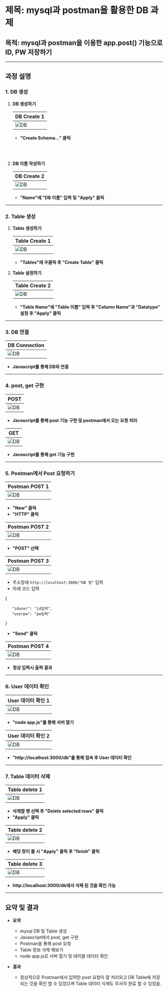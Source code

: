 # **제목: mysql과 postman을 활용한 DB 과제**

## **목적: mysql과 postman을 이용한 app.post() 기능으로 ID, PW 저장하기**

---

## **과정 설명**

### **1. DB 생성**

1. **DB 생성하기**

   | DB Create 1                   |
   | ----------------------------- |
   | ![DB](image/DB%20create1.png) |

   - **"Create Schema..." 클릭**

<br/>
<br/>

2. **DB 이름 작성하기**

   | DB Create 2                   |
   | ----------------------------- |
   | ![DB](image/DB%20create2.png) |

   - **"Name"에 "DB 이름" 입력 및 "Apply" 클릭**

---

### **2. Table 생성**

1. **Table 생성하기**

   | Table Create 1                   |
   | -------------------------------- |
   | ![DB](image/Table%20create1.png) |

   - **"Tables"에 우클릭 후 "Create Table" 클릭**

2. **Table 설정하기**

   | Table Create 2                   |
   | -------------------------------- |
   | ![DB](image/Table%20create2.png) |

   - **"Table Name"에 "Table 이름" 입력 후 "Column Name"과 "Datatype" 설정 후 "Apply" 클릭**

---

### **3. DB 연결**

| DB Connection                    |
| -------------------------------- |
| ![DB](image/DB%20connection.png) |

- **Javascript를 통해 DB와 연결**

---

### **4. post, get 구현**

| POST                  |
| --------------------- |
| ![DB](image/post.png) |

- **Javascript를 통해 post 기능 구현 및 postman에서 오는 요청 처리**

| GET                        |
| -------------------------- |
| ![DB](image/app%20get.png) |

- **Javascript를 통해 get 기능 구현**

---

### **5. Postman에서 Post 요청하기**

| Postman POST 1            |
| ------------------------- |
| ![DB](image/postman1.png) |

- **"New" 클릭**
- **"HTTP" 클릭**

| Postman POST 2            |
| ------------------------- |
| ![DB](image/postman2.png) |

- **"POST" 선택**

| Postman POST 3         |
| ---------------------- |
| ![DB](image/post1.png) |

- 주소창에 `http://localhost:3000/"DB 명"` 입력
- 아래 코드 입력

{

       "iduser": "id입력",
       "userpw": "pw입력"

}

- **"Send" 클릭**

| Postman POST 4         |
| ---------------------- |
| ![DB](image/post2.png) |

- **정상 입력시 출력 결과**

---

### **6. User 데이터 확인**

| User 데이터 확인 1    |
| --------------------- |
| ![DB](image/node.png) |

- **"node app.js"를 통해 서버 열기**

| User 데이터 확인 2   |
| -------------------- |
| ![DB](image/get.png) |

- **"http://localhost:3000/db"를 통해 접속 후 User 데이터 확인**

---

### **7. Table 데이터 삭제**

| Table delete 1                  |
| ------------------------------- |
| ![DB](image/Table%20delete.png) |

- **삭제할 행 선택 후 "Delete selected rows" 클릭**
- **"Apply" 클릭**

| Table delete 2                   |
| -------------------------------- |
| ![DB](image/Table%20delete2.png) |

- **해당 창이 뜰 시 "Apply" 클릭 후 "finish" 클릭**

| Table delete 3                   |
| -------------------------------- |
| ![DB](image/Table%20delete3.png) |

- **http://localhost:3000/db에서 삭제 된 것을 확인 가능**

---

## **요약 및 결과**

- **요약**

  - mysql DB 및 Table 생성
  - Javascript에서 post, get 구현
  - Postman을 통해 post 요청
  - Table 정보 삭제 해보기
  - node app.js로 서버 열기 및 테이블 데이터 확인

- **결과**
  - 정상적으로 Postman에서 입력한 post 요청이 잘 처리되고 DB Table에 저장 되는 것을 확인 할 수 있었으며 Table 데이터 삭제도 무사히 완료 할 수 있었음.
